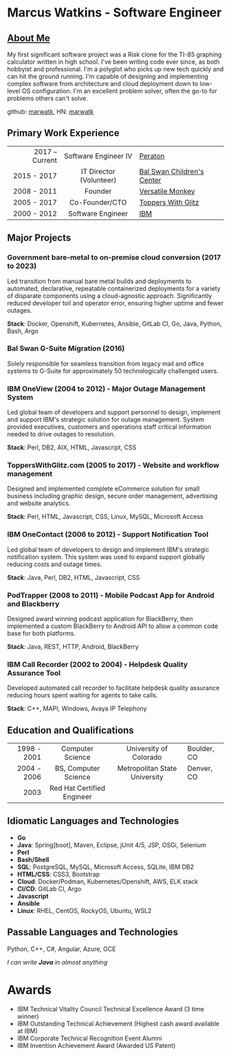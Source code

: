 # Marcus Watkins - Software Engineer

## [About Me](https://github.com/marwatk/about-me)

My first significant software project was a Risk clone for the TI-85 graphing calculator written in high school. I've been writing code ever since, as both hobbyist and professional. I'm a polyglot who picks up new tech quickly and can hit the ground running. I'm capable of designing and implementing complex software from architecture and cloud deployment down to low-level OS configuration. I'm an excellent problem solver, often the go-to for problems others can't solve.

github: [marwatk](https://github.com/marwatk/), HN: [marwatk](https://news.ycombinator.com/user?id=marwatk)

## Primary Work Experience

| | | |
|---:|:---:|---|
|2017 – Current|Software Engineer IV|[Peraton](https://peraton.com/)|
|2015 - 2017|IT Director (Volunteer)|[Bal Swan Children's Center](http://balswan.org/)|
|2008 - 2011|Founder|[Versatile Monkey](http://versatilemonkey.com)|
|2005 - 2017|Co-Founder/CTO|[Toppers With Glitz](http://topperswithglitz.com/)|
|2000 - 2012|Software Engineer|[IBM](http://ibm.com/)|

## Major Projects

### Government bare-metal to on-premise cloud conversion (2017 to 2023)
Led transition from manual bare metal builds and deployments to automated, declarative, repeatable containerized deployments for a variety of disparate components using a cloud-agnostic approach.
Significantly reduced developer toil and operator error, ensuring higher uptime and fewer outages.

**Stack**: Docker, Openshift, Kubernetes, Ansible, GitLab CI, Go, Java, Python, Bash, Argo

### Bal Swan G-Suite Migration (2016)
Solely responsible for seamless transition from legacy mail and office systems to G-Suite for approximately 50 technologically challenged users.

### IBM OneView (2004 to 2012) - Major Outage Management System
Led global team of developers and support personnel to design, implement and support IBM's strategic solution for outage management.
System provided executives, customers and operations staff critical information needed to drive outages to resolution.

**Stack**: Perl, DB2, AIX, HTML, Javascript, CSS

### ToppersWithGlitz.com (2005 to 2017) - Website and workflow management
Designed and implemented complete eCommerce solution for small business including graphic design, secure order management, advertising and website analytics.

**Stack**: Perl, HTML, Javascript, CSS, Linux, MySQL, Microsoft Access

### IBM OneContact (2006 to 2012) - Support Notification Tool
Led global team of developers to design and implement IBM's strategic notification system.
This system was used to expand support globally reducing costs and outage times.

**Stack**: Java, Perl, DB2, HTML, Javascript, CSS

### PodTrapper (2008 to 2011) - Mobile Podcast App for Android and Blackberry
    
Designed award winning podcast application for BlackBerry, then implemented a custom BlackBerry to Android API to allow a common code base for both platforms.

**Stack**: Java, REST, HTTP, Android, BlackBerry

### IBM Call Recorder (2002 to 2004) - Helpdesk Quality Assurance Tool
Developed automated call recorder to facilitate helpdesk quality assurance reducing hours spent waiting for agents to take calls.

**Stack**: C++, MAPI, Windows, Avaya IP Telephony

## Education and Qualifications

| | | | |
|-:|:-:|:-:|-|
|1998 - 2001|Computer Science|University of Colorado|Boulder, CO|
|2004 - 2006|BS, Computer Science|Metropolitan State University|Denver, CO|
|2003|Red Hat Certified Engineer|

## Idiomatic Languages and Technologies

* **Go**
* **Java**: Spring[boot], Maven, Eclipse, jUnit 4/5, JSP, OSGi, Selenium
* **Perl**
* **Bash/Shell**
* **SQL**: PostgreSQL, MySQL, Microsoft Access, SQLite, IBM DB2
* **HTML/CSS**: CSS3, Bootstrap
* **Cloud**: Docker/Podman, Kubernetes/Openshift, AWS, ELK stack
* **CI/CD**: GitLab CI, Argo
* **Javascript**
* **Ansible**
* **Linux**: RHEL, CentOS, RockyOS, Ubuntu, WSL2

## Passable Languages and Technologies

Python, C++, C#, Angular, Azure, GCE

_I can write **Java** in almost anything_

# Awards

* IBM Technical Vitality Council Technical Excellence Award (3 time winner)
* IBM Outstanding Technical Achievement (Highest cash award available at IBM)
* IBM Corporate Technical Recognition Event Alumni
* IBM Invention Achievement Award (Awarded US Patent)
